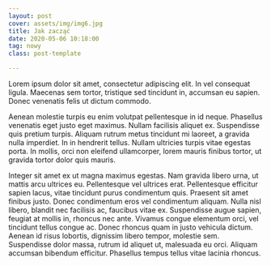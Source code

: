 ```yaml
--- 
layout: post
cover: assets/img/img6.jpg
title: Jak zacząć
date: 2020-05-06 10:18:00
tag: nowy
class: post-template

---
```




Lorem ipsum dolor sit amet, consectetur adipiscing elit. In vel consequat ligula. Maecenas sem tortor, tristique sed tincidunt in, accumsan eu sapien. Donec venenatis felis ut dictum commodo. 

Aenean molestie turpis eu enim volutpat pellentesque in id neque. Phasellus venenatis eget justo eget maximus. Nullam facilisis aliquet ex. Suspendisse quis pretium turpis. Aliquam rutrum metus tincidunt mi laoreet, a gravida nulla imperdiet. In in hendrerit tellus. Nullam ultricies turpis vitae egestas porta. In mollis, orci non eleifend ullamcorper, lorem mauris finibus tortor, ut gravida tortor dolor quis mauris.

Integer sit amet ex ut magna maximus egestas. Nam gravida libero urna, ut mattis arcu ultrices eu. Pellentesque vel ultrices erat. Pellentesque efficitur sapien lacus, vitae tincidunt purus condimentum quis. Praesent sit amet finibus justo. Donec condimentum eros vel condimentum aliquam. Nulla nisl libero, blandit nec facilisis ac, faucibus vitae ex. Suspendisse augue sapien, feugiat at mollis in, rhoncus nec ante. Vivamus congue elementum orci, vel tincidunt tellus congue ac. Donec rhoncus quam in justo vehicula dictum. Aenean id risus lobortis, dignissim libero tempor, molestie sem. Suspendisse dolor massa, rutrum id aliquet ut, malesuada eu orci. Aliquam accumsan bibendum efficitur. Phasellus tempus tellus vitae lacinia rhoncus. 